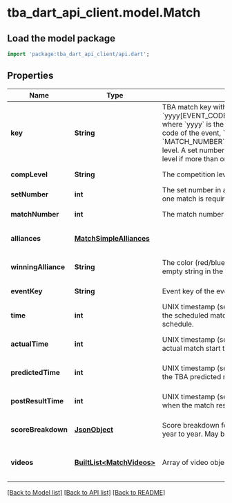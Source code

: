 # tba_dart_api_client.model.Match

## Load the model package
```dart
import 'package:tba_dart_api_client/api.dart';
```

## Properties
Name | Type | Description | Notes
------------ | ------------- | ------------- | -------------
**key** | **String** | TBA match key with the format &#x60;yyyy[EVENT_CODE]_[COMP_LEVEL]m[MATCH_NUMBER]&#x60;, where &#x60;yyyy&#x60; is the year, and &#x60;EVENT_CODE&#x60; is the event code of the event, &#x60;COMP_LEVEL&#x60; is (qm, ef, qf, sf, f), and &#x60;MATCH_NUMBER&#x60; is the match number in the competition level. A set number may be appended to the competition level if more than one match in required per set. | [default to null]
**compLevel** | **String** | The competition level the match was played at. | [default to null]
**setNumber** | **int** | The set number in a series of matches where more than one match is required in the match series. | [default to null]
**matchNumber** | **int** | The match number of the match in the competition level. | [default to null]
**alliances** | [**MatchSimpleAlliances**](MatchSimpleAlliances.md) |  | [optional] [default to null]
**winningAlliance** | **String** | The color (red/blue) of the winning alliance. Will contain an empty string in the event of no winner, or a tie. | [optional] [default to null]
**eventKey** | **String** | Event key of the event the match was played at. | [default to null]
**time** | **int** | UNIX timestamp (seconds since 1-Jan-1970 00:00:00) of the scheduled match time, as taken from the published schedule. | [optional] [default to null]
**actualTime** | **int** | UNIX timestamp (seconds since 1-Jan-1970 00:00:00) of actual match start time. | [optional] [default to null]
**predictedTime** | **int** | UNIX timestamp (seconds since 1-Jan-1970 00:00:00) of the TBA predicted match start time. | [optional] [default to null]
**postResultTime** | **int** | UNIX timestamp (seconds since 1-Jan-1970 00:00:00) when the match result was posted. | [optional] [default to null]
**scoreBreakdown** | [**JsonObject**](.md) | Score breakdown for auto, teleop, etc. points. Varies from year to year. May be null. | [optional] [default to null]
**videos** | [**BuiltList&lt;MatchVideos&gt;**](MatchVideos.md) | Array of video objects associated with this match. | [optional] [default to const []]

[[Back to Model list]](../README.md#documentation-for-models) [[Back to API list]](../README.md#documentation-for-api-endpoints) [[Back to README]](../README.md)


